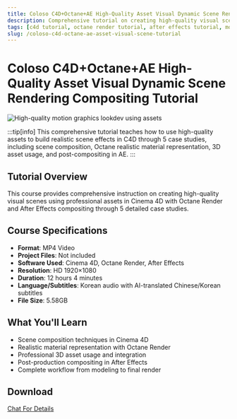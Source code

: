 ```yaml
---
title: Coloso C4D+Octane+AE High-Quality Asset Visual Dynamic Scene Rendering Compositing Tutorial
description: Comprehensive tutorial on creating high-quality visual scenes using assets in C4D with Octane Render and After Effects compositing. 5 case studies included with Chinese/Korean subtitles.
tags: [c4d tutorial, octane render tutorial, after effects tutorial, motion graphics tutorial, 3d rendering, visual effects, compositing tutorial, scene design, asset usage, 3d animation]
slug: /coloso-c4d-octane-ae-asset-visual-scene-tutorial
---
```

<!--Above is frontmatter Part-generate depend on content meet Google Seo, you need to balance automation efficiency with Google’s core ranking factors—especially E-E-A-T (Experience, Expertise, Authoritativeness, Trustworthiness), -->

<!--First Part-This is Title -->
# Coloso C4D+Octane+AE High-Quality Asset Visual Dynamic Scene Rendering Compositing Tutorial

<!--Second Part-This is First Banner -->
![High-quality motion graphics lookdev using assets](https://www.gfxcamp.com/wp-content/uploads/2025/09/High-quality-motion-graphics-lookdev-using-assets.jpg)

:::tip[info]
This comprehensive tutorial teaches how to use high-quality assets to build realistic scene effects in C4D through 5 case studies, including scene composition, Octane realistic material representation, 3D asset usage, and post-compositing in AE.
:::

## Tutorial Overview

This course provides comprehensive instruction on creating high-quality visual scenes using professional assets in Cinema 4D with Octane Render and After Effects compositing through 5 detailed case studies.

## Course Specifications

- **Format**: MP4 Video
- **Project Files**: Not included
- **Software Used**: Cinema 4D, Octane Render, After Effects
- **Resolution**: HD 1920×1080
- **Duration**: 12 hours 4 minutes
- **Language/Subtitles**: Korean audio with AI-translated Chinese/Korean subtitles
- **File Size**: 5.58GB

## What You'll Learn

- Scene composition techniques in Cinema 4D
- Realistic material representation with Octane Render
- Professional 3D asset usage and integration
- Post-production compositing in After Effects
- Complete workflow from modeling to final render

## Download
[Chat For Details](https://wa.me/8613237610083)
